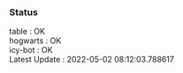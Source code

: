 ### Status


table : OK  
hogwarts : OK  
icy-bot : OK  
Latest Update : 2022-05-02 08:12:03.788617
